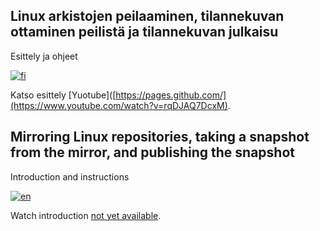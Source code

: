 ## Linux arkistojen peilaaminen, tilannekuvan ottaminen peilistä ja tilannekuvan julkaisu

Esittely ja ohjeet

[![fi](https://img.shields.io/badge/lang-FI-blue.svg)](https://github.com/idumdidum/Linux_mirror-snapshot-and-publish/blob/main/README_fi.md)

Katso esittely [Yuotube]([https://pages.github.com/](https://www.youtube.com/watch?v=rqDJAQ7DcxM).

## Mirroring Linux repositories, taking a snapshot from the mirror, and publishing the snapshot

Introduction and instructions

[![en](https://img.shields.io/badge/lang-EN-white.svg)](https://github.com/idumdidum/Linux_mirror-snapshot-and-publish/blob/main/README_en.md)

Watch introduction [not yet available]().
